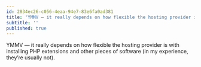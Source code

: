 ```yaml
---
id: 2834ec26-c056-4eaa-94e7-83e6fa0ad381
title: 'YMMV — it really depends on how flexible the hosting provider is with installing PHP extensions and…'
subtitle: ''
published: true
---
```




YMMV — it really depends on how flexible the hosting provider is with installing PHP extensions and other pieces of software (in my experience, they’re usually not).

